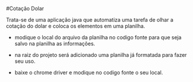 #Cotação Dolar

Trata-se de uma aplicação java que automatiza uma tarefa de olhar a cotação do dolar e coloca os elementos em uma planilha.


* modique o local do arquivo da planilha no codigo fonte para que seja salvo na planilha as informações.

* na raiz do projeto será adicionado uma planilha já formatada para fazer seu uso.

* baixe o chrome driver e modique no codigo fonte o seu local.



